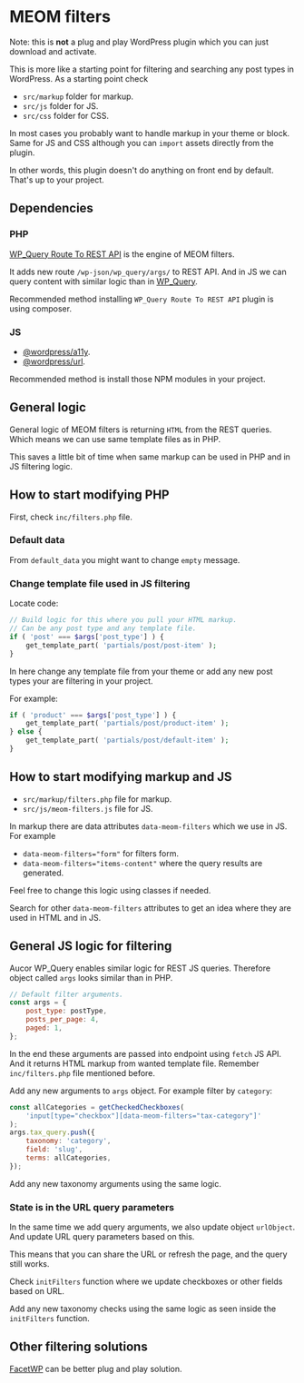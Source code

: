 # MEOM filters

Note: this is **not** a plug and play WordPress plugin which you can just download and activate.

This is more like a starting point for filtering and searching any post types in WordPress. As a starting point check

- `src/markup` folder for markup.
- `src/js` folder for JS.
- `src/css` folder for CSS.

In most cases you probably want to handle markup in your theme or block. Same for JS and CSS although you can `import` assets directly from the plugin.

In other words, this plugin doesn't do anything on front end by default. That's up to your project.

## Dependencies

### PHP

[WP_Query Route To REST API](https://github.com/aucor/wp_query-route-to-rest-api) is the engine of MEOM filters.

It adds new route `/wp-json/wp_query/args/` to REST API. And in JS we can query content with similar logic than in [WP_Query](https://developer.wordpress.org/reference/classes/wp_query/).

Recommended method installing `WP_Query Route To REST API` plugin is using composer.

### JS

- [@wordpress/a11y](https://www.npmjs.com/package/@wordpress/a11y).
- [@wordpress/url](https://www.npmjs.com/package/@wordpress/url).

Recommended method is install those NPM modules in your project.

## General logic

General logic of MEOM filters is returning `HTML` from the REST queries. Which means we can use same template files as in PHP.

This saves a little bit of time when same markup can be used in PHP and in JS filtering logic.

## How to start modifying PHP

First, check `inc/filters.php` file. 

### Default data
From `default_data` you might want to change `empty` message.

### Change template file used in JS filtering
Locate code:
```php
// Build logic for this where you pull your HTML markup.
// Can be any post type and any template file.
if ( 'post' === $args['post_type'] ) {
    get_template_part( 'partials/post/post-item' );
}
```

In here change any template file from your theme or add any new post types your are filtering in your project.

For example:
```php
if ( 'product' === $args['post_type'] ) {
    get_template_part( 'partials/post/product-item' );
} else {
    get_template_part( 'partials/post/default-item' );
}
```

## How to start modifying markup and JS

- `src/markup/filters.php` file for markup.
- `src/js/meom-filters.js` file for JS.

In markup there are data attributes `data-meom-filters` which we use in JS. For example

- `data-meom-filters="form"` for filters form.
- `data-meom-filters="items-content"` where the query results are generated.

Feel free to change this logic using classes if needed.

Search for other `data-meom-filters` attributes to get an idea where they are used in HTML and in JS.

## General JS logic for filtering

Aucor WP_Query enables similar logic for REST JS queries. Therefore object called `args` looks similar than in PHP. 

```js
// Default filter arguments.
const args = {
    post_type: postType,
    posts_per_page: 4,
    paged: 1,
};
```

In the end these arguments are passed into endpoint using `fetch` JS API. And it returns HTML markup from wanted template file. Remember `inc/filters.php` file mentioned before.

Add any new arguments to `args` object. For example filter by `category`:

```js
const allCategories = getCheckedCheckboxes(
    'input[type="checkbox"][data-meom-filters="tax-category"]'
);
args.tax_query.push({
    taxonomy: 'category',
    field: 'slug',
    terms: allCategories,
});
```

Add any new taxonomy arguments using the same logic.

### State is in the URL query parameters
In the same time we add query arguments, we also update object `urlObject`. And update URL query parameters based on this.

This means that you can share the URL or refresh the page, and the query still works.

Check `initFilters` function where we update checkboxes or other fields based on URL. 

Add any new taxonomy checks using the same logic as seen inside the `initFilters` function.

## Other filtering solutions

[FacetWP](https://facetwp.com/) can be better plug and play solution.

